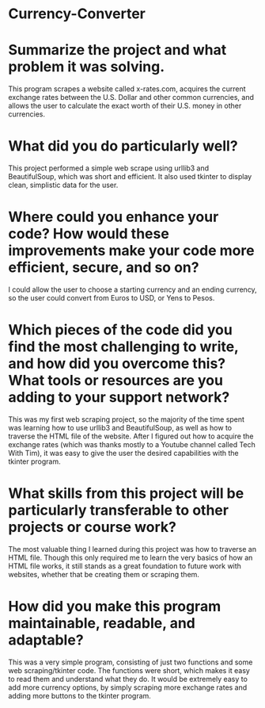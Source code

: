 # Currency-Converter

# Summarize the project and what problem it was solving.
This program scrapes a website called x-rates.com, acquires the current exchange rates between the U.S. Dollar and other common currencies, and allows the user to calculate the exact worth of their U.S. money in other currencies.  

# What did you do particularly well?
This project performed a simple web scrape using urllib3 and BeautifulSoup, which was short and efficient.  It also used tkinter to display clean, simplistic data for the user.  

# Where could you enhance your code?  How would these improvements make your code more efficient, secure, and so on?
I could allow the user to choose a starting currency and an ending currency, so the user could convert from Euros to USD, or Yens to Pesos.  

# Which pieces of the code did you find the most challenging to write, and how did you overcome this?  What tools or resources are you adding to your support network?
This was my first web scraping project, so the majority of the time spent was learning how to use urllib3 and BeautifulSoup, as well as how to traverse the HTML file of the website.  After I figured out how to acquire the exchange rates (which was thanks mostly to a Youtube channel called Tech With Tim), it was easy to give the user the desired capabilities with the tkinter program.  

# What skills from this project will be particularly transferable to other projects or course work?
The most valuable thing I learned during this project was how to traverse an HTML file.  Though this only required me to learn the very basics of how an HTML file works, it still stands as a great foundation to future work with websites, whether that be creating them or scraping them.  

# How did you make this program maintainable, readable, and adaptable?
This was a very simple program, consisting of just two functions and some web scraping/tkinter code.  The functions were short, which makes it easy to read them and understand what they do.  It would be extremely easy to add more currency options, by simply scraping more exchange rates and adding more buttons to the tkinter program.  
